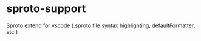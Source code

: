 # sproto-support
Sproto extend for vscode (.sproto file syntax highlighting, defaultFormatter, etc.)
